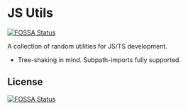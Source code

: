 # JS Utils
[![FOSSA Status](https://app.fossa.com/api/projects/git%2Bgithub.com%2Foliversalzburg%2Fjs-utils.svg?type=shield)](https://app.fossa.com/projects/git%2Bgithub.com%2Foliversalzburg%2Fjs-utils?ref=badge_shield)


A collection of random utilities for JS/TS development.

-   Tree-shaking in mind. Subpath-imports fully supported.


## License
[![FOSSA Status](https://app.fossa.com/api/projects/git%2Bgithub.com%2Foliversalzburg%2Fjs-utils.svg?type=large)](https://app.fossa.com/projects/git%2Bgithub.com%2Foliversalzburg%2Fjs-utils?ref=badge_large)
